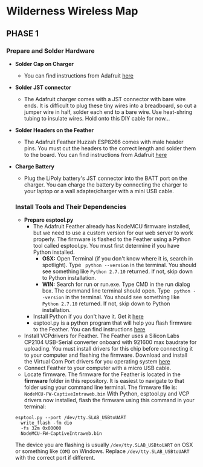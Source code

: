 # Wilderness Wireless Map

## PHASE 1

### Prepare and Solder Hardware

- **Solder Cap on Charger**
  * You can find instructions from Adafruit [here](https://learn.adafruit.com/usb-dc-and-solar-lipoly-charger/solar-charger-preparation)


- **Solder JST connector**
  * The Adafruit charger comes with a JST connector with bare wire ends. It is difficult to  plug these tiny wires into a breadboard, so cut a jumper wire in half, solder each end to a bare wire. Use heat-shring tubing to insulate wires. Hold onto this DIY cable for now...


- **Solder Headers on the Feather**
  * The Adafruit Feather Huzzah ESP8266 comes with male header pins. You must cut the headers to the correct length and solder them to the board. You can find instructions from Adafruit [here](https://learn.adafruit.com/adafruit-feather-huzzah-esp8266/using-arduino-ide?view=all#assembly)


- **Charge Battery**
  * Plug the LiPoly battery's JST connector into the BATT port on the charger. You can charge the battery by connecting the charger to your laptop or a wall adapter/charger with a mini USB cable.

  ### Install Tools and Their Dependencies

  - **Prepare esptool.py**
    * The Adafruit Feather already has NodeMCU firmware installed, but we need to use a custom version for our web server to work properly. The firmware is flashed to the Feather using a Python tool called esptool.py. You must first determine if you have Python installed.
      * **OSX:** Open Terminal (if you don't know where it is, search in spotlight). Type ``` python --version``` in the terminal. You should see something like ```Python 2.7.10``` returned. If not, skip down to Python installation.
      * **WIN:** Search for run or run.exe. Type CMD in the run dialog box. The command line terminal should open. Type ``` python --version``` in the terminal. You should see something like ```Python 2.7.10``` returned. If not, skip down to Python installation.
    * Install Python if you don't have it. Get it [here](https://www.python.org/downloads/)
    * esptool.py is a python program that will help you flash firmware to the Feather. You can find instructions [here](https://github.com/espressif/esptool)
  * Install VCPdrivers for Feather. The Feather uses a Silicon Labs CP2104 USB-Serial converter onboard with 921600 max baudrate for uploading. You must install drivers for this chip before connecting it to your computer and flashing the firmware. Download and install the Virtual Com Port drivers for you operating system [here](https://www.silabs.com/products/mcu/Pages/USBtoUARTBridgeVCPDrivers.aspx)
  * Connect Feather to your computer with a micro USB cable.
  * Locate firmware. The firmware for the Feather is located in the **firmware** folder in this repository. It is easiest to navigate to that folder using your command line terminal. The firmware file is: ```NodeMCU-FW-CaptiveIntraweb.bin``` With Python, esptool.py and VCP drivers now installed, flash the firmware using this command in your terminal:
  ```
  esptool.py --port /dev/tty.SLAB_USBtoUART
    write_flash -fm dio
    -fs 32m 0x00000
    NodeMCU-FW-CaptiveIntraweb.bin
  ```
  The device you are flashing is usually ```/dev/tty.SLAB_USBtoUART``` on OSX or something like ```COM3``` on Windows. Replace ```/dev/tty.SLAB_USBtoUART``` with the correct port if different.
